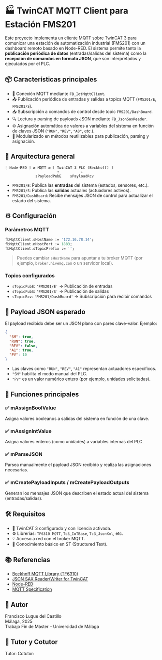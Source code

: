 # 🏭 TwinCAT MQTT Client para Estación FMS201

Este proyecto implementa un cliente MQTT sobre TwinCAT 3 para comunicar una estación de automatización industrial (FMS201) con un dashboard remoto basado en Node-RED. El sistema permite tanto la **publicación periódica de datos** (entradas/salidas del sistema) como la **recepción de comandos en formato JSON**, que son interpretados y ejecutados por el PLC.

## 📦 Características principales

- 🔗 Conexión MQTT mediante `FB_IotMqttClient`.
- 📤 Publicación periódica de entradas y salidas a topics MQTT (`FMS201/E`, `FMS201/S`).
- 📥 Subscripción a comandos de control desde topic `FMS201/DashBoard`.
- 🔍 Lectura y parsing de payloads JSON mediante `FB_JsonSaxReader`.
- ⚙️ Asignación automática de valores a variables del sistema en función de claves JSON (`"RUN"`, `"REV"`, `"A0"`, etc.).
- 🔁 Modularizado en métodos reutilizables para publicación, parsing y asignación.

## 🧠 Arquitectura general

```text
[ Node-RED ] ⇄ MQTT ⇄ [ TwinCAT 3 PLC (Beckhoff) ]
                        ⇡          ⇣
              sPayloadPubE    sPayloadRcv
```

- `FMS201/E`: Publica las **entradas** del sistema (estados, sensores, etc.).
- `FMS201/S`: Publica las **salidas** actuales (actuadores activos).
- `FMS201/DashBoard`: Recibe mensajes JSON de control para actualizar el estado del sistema.

## ⚙️ Configuración

### Parámetros MQTT

```pascal
fbMqttClient.sHostName := '172.16.78.14';
fbMqttClient.nHostPort := 1883;
fbMqttClient.sTopicPrefix := '';
```

> Puedes cambiar `sHostName` para apuntar a tu broker MQTT (por ejemplo, `broker.hivemq.com` o un servidor local).

### Topics configurados

- `sTopicPubE`: `'FMS201/E'` → Publicación de entradas
- `sTopicPubS`: `'FMS201/S'` → Publicación de salidas
- `sTopicRcv`: `'FMS201/DashBoard'` → Subscripción para recibir comandos

## 🧾 Payload JSON esperado

El payload recibido debe ser un JSON plano con pares clave-valor. Ejemplo:

```json
{
  "SM": true,
  "RUN": true,
  "REV": false,
  "A1": true,
  "PV": 10
}
```

- Las claves como `"RUN"`, `"REV"`, `"A1"` representan actuadores específicos.
- `"SM"` habilita el modo manual del PLC.
- `"PV"` es un valor numérico entero (por ejemplo, unidades solicitadas).

## 🧩 Funciones principales

### ✅ mAssignBoolValue
Asigna valores booleanos a salidas del sistema en función de una clave.

### ✅ mAssignIntValue
Asigna valores enteros (como unidades) a variables internas del PLC.

### ✅ mParseJSON
Parsea manualmente el payload JSON recibido y realiza las asignaciones necesarias.

### ✅ mCreatePayloadInputs / mCreatePayloadOutputs
Generan los mensajes JSON que describen el estado actual del sistema (entradas/salidas).

## 🛠 Requisitos

- 🧠 TwinCAT 3 configurado y con licencia activada.
- ⚙️ Librerías: `TF6310 MQTT`, `Tc3_IoTBase`, `Tc3_JsonXml`, etc.
- 💡 Acceso a red con el broker MQTT.
- 🔧 Conocimiento básico en ST (Structured Text).

## 📚 Referencias

- [Beckhoff MQTT Library (TF6310)](https://www.beckhoff.com)
- [JSON SAX Reader/Writer for TwinCAT](https://infosys.beckhoff.com/)
- [Node-RED](https://nodered.org)
- [MQTT Specification](https://mqtt.org)

## 📝 Autor

Francisco Luque del Castillo  
Málaga, 2025  
Trabajo Fin de Máster – Universidad de Málaga

## 📝 Tutor y Cotutor

Tutor: 
Cotutor:  

